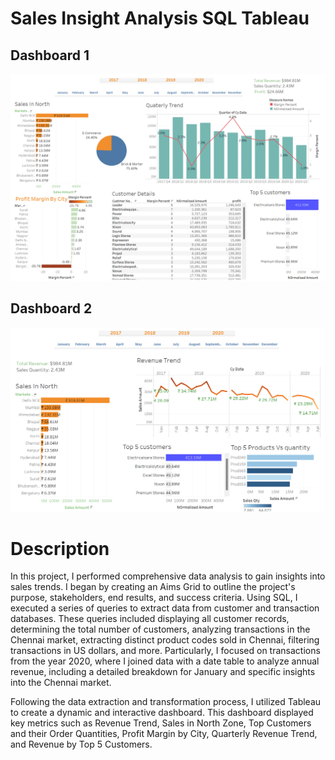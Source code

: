 # Sales Insight Analysis SQL Tableau
## Dashboard 1 
![alt text](Dashboard(1).png)

## Dashboard 2
![alt text](Dashboard(2).png)

# Description
In this project, I performed comprehensive data analysis to gain insights into sales trends. I began by creating an Aims Grid to outline the project's purpose, stakeholders, end results, and success criteria. Using SQL, I executed a series of queries to extract data from customer and transaction databases. These queries included displaying all customer records, determining the total number of customers, analyzing transactions in the Chennai market, extracting distinct product codes sold in Chennai, filtering transactions in US dollars, and more. Particularly, I focused on transactions from the year 2020, where I joined data with a date table to analyze annual revenue, including a detailed breakdown for January and specific insights into the Chennai market.

Following the data extraction and transformation process, I utilized Tableau to create a dynamic and interactive dashboard. This dashboard displayed key metrics such as Revenue Trend, Sales in North Zone, Top Customers and their Order Quantities, Profit Margin by City, Quarterly Revenue Trend, and Revenue by Top 5 Customers. 





